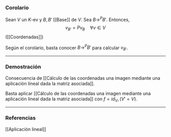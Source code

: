 ### Corolario

Sean $V$ un $K$-ev y $B, B'$ [[Base]] de $V$. Sea $B \rightarrow^P B'$. Entonces,
$$v_{B'} = Pv_B \quad \forall v \in V$$
([[Coordenadas]])

Según el corolario, basta conocer $B \rightarrow^P B'$ para calcular $v_{B'}$.

---
### Demostración

Consecuencia de [[Cálculo de las coordenadas una imagen mediante una aplicación lineal dada la matriz asociada]].

Basta aplicar [[Cálculo de las coordenadas una imagen mediante una aplicación lineal dada la matriz asociada]] con $f = id_V, (V' = V)$.

---
### Referencias

[[Aplicación lineal]]